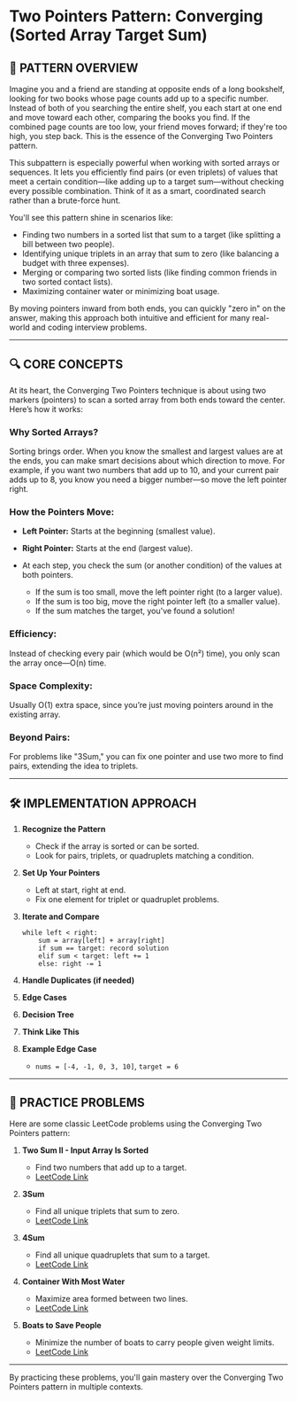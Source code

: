 # Two Pointers Pattern: Converging (Sorted Array Target Sum)

## 🧭 PATTERN OVERVIEW

Imagine you and a friend are standing at opposite ends of a long bookshelf, looking for two books whose page counts add up to a specific number. Instead of both of you searching the entire shelf, you each start at one end and move toward each other, comparing the books you find. If the combined page counts are too low, your friend moves forward; if they're too high, you step back. This is the essence of the Converging Two Pointers pattern.

This subpattern is especially powerful when working with sorted arrays or sequences. It lets you efficiently find pairs (or even triplets) of values that meet a certain condition—like adding up to a target sum—without checking every possible combination. Think of it as a smart, coordinated search rather than a brute-force hunt.

You'll see this pattern shine in scenarios like:

* Finding two numbers in a sorted list that sum to a target (like splitting a bill between two people).
* Identifying unique triplets in an array that sum to zero (like balancing a budget with three expenses).
* Merging or comparing two sorted lists (like finding common friends in two sorted contact lists).
* Maximizing container water or minimizing boat usage.

By moving pointers inward from both ends, you can quickly "zero in" on the answer, making this approach both intuitive and efficient for many real-world and coding interview problems.

---

## 🔍 CORE CONCEPTS

At its heart, the Converging Two Pointers technique is about using two markers (pointers) to scan a sorted array from both ends toward the center. Here’s how it works:

### Why Sorted Arrays?

Sorting brings order. When you know the smallest and largest values are at the ends, you can make smart decisions about which direction to move.
For example, if you want two numbers that add up to 10, and your current pair adds up to 8, you know you need a bigger number—so move the left pointer right.

### How the Pointers Move:

* **Left Pointer:** Starts at the beginning (smallest value).
* **Right Pointer:** Starts at the end (largest value).
* At each step, you check the sum (or another condition) of the values at both pointers.

  * If the sum is too small, move the left pointer right (to a larger value).
  * If the sum is too big, move the right pointer left (to a smaller value).
  * If the sum matches the target, you've found a solution!

### Efficiency:

Instead of checking every pair (which would be O(n²) time), you only scan the array once—O(n) time.

### Space Complexity:

Usually O(1) extra space, since you’re just moving pointers around in the existing array.

### Beyond Pairs:

For problems like "3Sum," you can fix one pointer and use two more to find pairs, extending the idea to triplets.

---

## 🛠️ IMPLEMENTATION APPROACH

1. **Recognize the Pattern**

   * Check if the array is sorted or can be sorted.
   * Look for pairs, triplets, or quadruplets matching a condition.
2. **Set Up Your Pointers**

   * Left at start, right at end.
   * Fix one element for triplet or quadruplet problems.
3. **Iterate and Compare**

   ```
   while left < right:
       sum = array[left] + array[right]
       if sum == target: record solution
       elif sum < target: left += 1
       else: right -= 1
   ```
4. **Handle Duplicates (if needed)**
5. **Edge Cases**
6. **Decision Tree**
7. **Think Like This**
8. **Example Edge Case**

   * `nums = [-4, -1, 0, 3, 10]`, `target = 6`

---

## 🧩 PRACTICE PROBLEMS

Here are some classic LeetCode problems using the Converging Two Pointers pattern:

1. **Two Sum II - Input Array Is Sorted**

   * Find two numbers that add up to a target.
   * [LeetCode Link](https://leetcode.com/problems/two-sum-ii-input-array-is-sorted/)

2. **3Sum**

   * Find all unique triplets that sum to zero.
   * [LeetCode Link](https://leetcode.com/problems/3sum/)

3. **4Sum**

   * Find all unique quadruplets that sum to a target.
   * [LeetCode Link](https://leetcode.com/problems/4sum/)

4. **Container With Most Water**

   * Maximize area formed between two lines.
   * [LeetCode Link](https://leetcode.com/problems/container-with-most-water/)

5. **Boats to Save People**

   * Minimize the number of boats to carry people given weight limits.
   * [LeetCode Link](https://leetcode.com/problems/boats-to-save-people/)

---

By practicing these problems, you'll gain mastery over the Converging Two Pointers pattern in multiple contexts.
